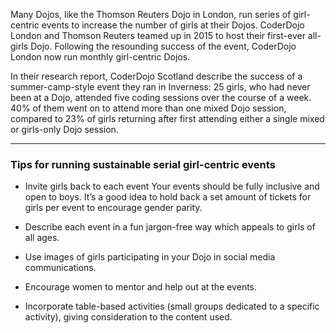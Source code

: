 Many Dojos, like the Thomson Reuters Dojo in London, run series of girl-centric events to increase the number of girls at their Dojos. CoderDojo London and Thomson Reuters teamed up in 2015 to host their first-ever all-girls Dojo. Following the resounding success of the event, CoderDojo London now run monthly girl-centric Dojos.

In their research report, CoderDojo Scotland describe the success of a summer-camp-style event they ran in Inverness: 25 girls, who had never been at a Dojo, attended five coding sessions over the course of a week. 40% of them went on to attend more than one mixed Dojo session, compared to 23% of girls returning after first attending either a single mixed or girls-only Dojo session.
___
### Tips for running sustainable serial girl-centric events

* Invite girls back to each event Your events should be fully inclusive and open to boys. It’s a good idea to hold back a set amount of tickets for girls per event to encourage gender parity.

* Describe each event in a fun jargon-free way which appeals to girls of all ages.

* Use images of girls participating in your Dojo in social media communications.

* Encourage women to mentor and help out at the events.

* Incorporate table-based activities \(small groups dedicated to a specific activity\), giving consideration to the content used.



